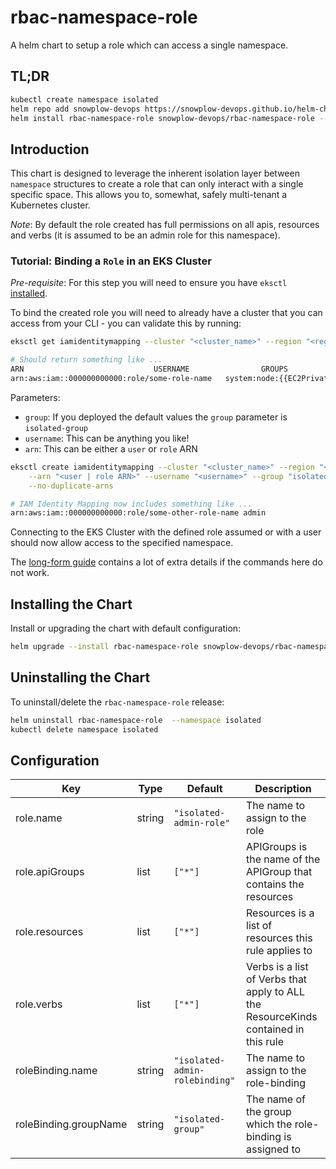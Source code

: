 # rbac-namespace-role

A helm chart to setup a role which can access a single namespace.

## TL;DR

```bash
kubectl create namespace isolated
helm repo add snowplow-devops https://snowplow-devops.github.io/helm-charts
helm install rbac-namespace-role snowplow-devops/rbac-namespace-role --namespace isolated
```

## Introduction

This chart is designed to leverage the inherent isolation layer between `namespace` structures to create a role that can only interact with a single specific space.  This allows you to, somewhat, safely multi-tenant a Kubernetes cluster.

*Note*: By default the role created has full permissions on all apis, resources and verbs (it is assumed to be an admin role for this namespace).

### Tutorial: Binding a `Role` in an EKS Cluster

*Pre-requisite*: For this step you will need to ensure you have `eksctl` [installed](https://docs.aws.amazon.com/eks/latest/userguide/eksctl.html).

To bind the created role you will need to already have a cluster that you can access from your CLI - you can validate this by running:

```bash
eksctl get iamidentitymapping --cluster "<cluster_name>" --region "<region>"

# Should return something like ...
ARN								USERNAME				GROUPS					ACCOUNT
arn:aws:iam::000000000000:role/some-role-name	system:node:{{EC2PrivateDNSName}}	system:bootstrappers,system:nodes
```

Parameters:

* `group`: If you deployed the default values the `group` parameter is `isolated-group`
* `username`: This can be anything you like!
* `arn`: This can be either a `user` or `role` ARN

```bash
eksctl create iamidentitymapping --cluster "<cluster_name>" --region "<region>" \
    --arn "<user | role ARN>" --username "<username>" --group "isolated-group" \
    --no-duplicate-arns

# IAM Identity Mapping now includes something like ...
arn:aws:iam::000000000000:role/some-other-role-name	admin					isolated-group
```

Connecting to the EKS Cluster with the defined role assumed or with a user should now allow access to the specified namespace.

The [long-form guide](https://docs.aws.amazon.com/eks/latest/userguide/add-user-role.html) contains a lot of extra details if the commands here do not work.

## Installing the Chart

Install or upgrading the chart with default configuration:

```bash
helm upgrade --install rbac-namespace-role snowplow-devops/rbac-namespace-role  --namespace isolated
```

## Uninstalling the Chart

To uninstall/delete the `rbac-namespace-role` release:

```bash
helm uninstall rbac-namespace-role  --namespace isolated
kubectl delete namespace isolated
```

## Configuration

| Key | Type | Default | Description |
|-----|------|---------|-------------|
| role.name | string | `"isolated-admin-role"` | The name to assign to the role |
| role.apiGroups | list | `["*"]` | APIGroups is the name of the APIGroup that contains the resources |
| role.resources | list | `["*"]` | Resources is a list of resources this rule applies to |
| role.verbs | list | `["*"]` | Verbs is a list of Verbs that apply to ALL the ResourceKinds contained in this rule |
| roleBinding.name | string | `"isolated-admin-rolebinding"` | The name to assign to the role-binding |
| roleBinding.groupName | string | `"isolated-group"` | The name of the group which the role-binding is assigned to |
